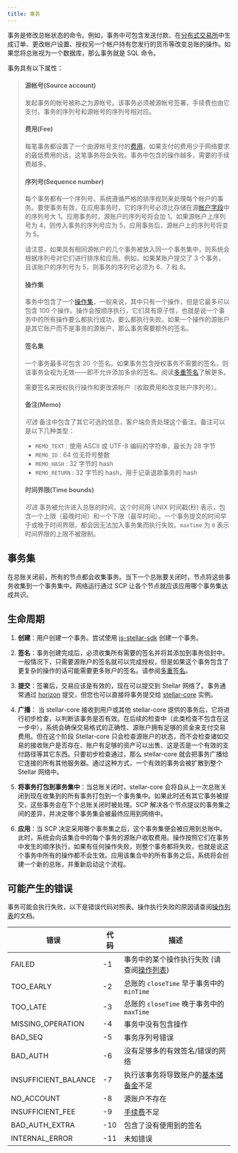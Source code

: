 ```yaml
---
title: 事务
---
```


事务是修改总帐状态的命令。例如，事务中可包含发送付款、在[分布式交易所](./exchange.md)中生成订单、更改帐户设置、授权另一个帐户持有您发行的货币等改变总账的操作。如果您将总账视为一个数据库，那么事务就是 SQL 命令。


事务具有以下属性：
> #### 源帐号(Source account)
> 发起事务的帐号被称之为源帐号。该事务必须被源帐号签署，手续费也由它支付。事务的序列号和源帐号的序列号相对应。
>
> #### 费用(Fee)
> 每笔事务都设置了一个由源帐号支付的[费用](./fees.md#transaction-fee)，如果支付的费用少于网络要求的最低费用的话，这笔事务将会失败。事务中包含的操作越多，需要的手续费越多。
>
> #### 序列号(Sequence number)
> 每个事务都有一个序列号。系统遵循严格的排序规则来处理每个帐户的事务。要使事务有效，在应用事务时，它的序列号必须比存储在源[帐户字段](https://stellar-docs.overcat.me/guides/concepts/accounts.html)中的序列号大 1。应用事务时，源账户的序列号将会加 1。如果源帐户上序列号为 4，则传入事务的序列号应为 5，应用事务后，源帐户上的序列号将变为 5。
>
> 请注意，如果具有相同源帐户的几个事务被放入同一个事务集中，则系统会根据序列号对它们进行排序和应用。例如，如果某账户提交了 3 个事务，且该账户的序列号为 5，则事务的序列号必须为 6、7 和 8。
>
> #### 操作集
> 事务中包含了一个[操作集](./operations.md)，一般来说，其中只有一个操作，但是它最多可以包含 100 个操作。操作会按顺序执行，它们具有原子性，也就是说一个事务中的所有操作要么都执行成功，要么都执行失败。如果一个操作的源账户是其它账户而不是事务的源账户，那么事务需要额外的签名。
>
> #### 签名集
> 一个事务最多可包含 20 个签名。如果事务包含授权事务不需要的签名，则该事务会视为无效——即不允许添加多余的签名。阅读[多重签名](./multi-sig.md)了解更多。
>
> 需要签名来授权执行操作和更改源帐户（收取费用和改变账户序列号）。
>
> #### 备注(Memo)
> *可选* 备注中包含了其它可选的信息，客户端负责处理这个备注。备注可以是以下几种类型：
>
> - `MEMO_TEXT` : 使用 ASCII 或 UTF-8 编码的字符串，最长为 28 字节
> - `MEMO_ID` :  64 位无符号整数
> - `MEMO_HASH` : 32 字节的 hash
> - `MEMO_RETURN` : 32 字节的 hash，用于记录退款事务的 hash
>
> #### 时间界限(Time bounds)
> *可选* 事务被允许进入总账的时间，这个时间用 UNIX 时间戳(秒) 表示，包含一个上限（最晚时间）和一个下限（最早时间）。一个事务提交的时间早于或晚于时间界限，都会因无法加入事务集而执行失败。`maxTime` 为 `0` 表示时间界限的上限不被限制。

## 事务集

在总账关闭前，所有的节点都会收集事务。当下一个总账要关闭时，节点将这些事务收集到一个事务集中。网络运行通过 SCP 让各个节点就应该应用哪个事务集达成共识。

## 生命周期

1. **创建**：用户创建一个事务。尝试使用 [js-stellar-sdk](https://www.stellar.org/developers/js-stellar-sdk/learn/) 创建一个事务。

2. **签名**：事务创建完成后，必须收集所有需要的签名并将其添加到事务信封中。一般情况下，只需要源账户的签名就可以完成授权，但是如果这个事务包含了更复杂的操作的话可能需要更多账户的签名。请参阅[多重签名](./multi-sig.md)。

3. **提交**：签署后，交易应该是有效的，现在可以提交到 Stellar 网络了。事务通常通过 [horizon](https://www.stellar.org/developers/horizon/reference/transactions-create.html) 提交，但您也可以直接将事务提交给 [stellar-core](https://github.com/stellar/stellar-core) 实例。

4. **广播**： 当 stellar-core 接收到用户或其他 stellar-core 提供的事务后，它将进行初步检查，以判断该事务是否有效。在后续的检查中（此类检查不包含在这一步中），系统会确保交易格式的正确性、源账户拥有足够的资金来支付交易费用。但在这个阶段 Stellar-core 只会检查源账户的状态，而不会检查诸如交易的接收账户是否存在、账户有足够的资产可以出售、这是否是一个有效的支付路径等其它东西。只要初步检查通过，那么 stellar-core 就会把事务广播给它连接的所有其他服务器。通过这种方式，一个有效的事务会被扩散到整个 Stellar 网络中。

5. **将事务打包到事务集中**：当总账关闭时，stellar-core 会将自从上一次总账关闭到现在收集到的所有事务打包到一个事务集中。如果此时还有其它事务被提交，这些事务会在下个总账关闭时被处理。SCP 解决各个节点提议的事务集之间的差异，并决定哪个事务集会被最终应用到网络中。

6. **应用**：当 SCP 决定采用哪个事务集之后，这个事务集便会被应用到总账中。此时，系统会向该集合中的每个事务的源账户收取费用。操作按照它们在事务中发生的顺序执行，如果有任何操作失败，则整个事务都将失败，也就是说这个事务中所有的操作都不会生效。应用该集合中的所有事务之后，系统将会创建一个新的总账，并重新启动这个流程。

## 可能产生的错误

事务可能会执行失败，以下是错误代码对照表。操作执行失败的原因请查阅[操作列表](./list-of-operations.md)的文档。

|错误| 代码 | 描述|
| --- | --- | --- |
|FAILED| -1| 事务中的某个操作执行失败 (请查阅[操作列表](./list-of-operations.md)) |
|TOO_EARLY| -2| 总账的 `closeTime` 早于事务中的 `minTime`|
|TOO_LATE| -3| 总账的 `closeTime` 晚于事务中的 `maxTime`|
|MISSING_OPERATION| -4| 事务中没有包含操作|
|BAD_SEQ| -5| 事务序列号错误|
|BAD_AUTH| -6| 没有足够多的有效签名/错误的网络|
|INSUFFICIENT_BALANCE| -7| 执行该事务将导致账户的[基本储备金](./fees.md)不足|
|NO_ACCOUNT| -8| 源账户不存在|
|INSUFFICIENT_FEE| -9| [手续费](./fees.md)不足|
|BAD_AUTH_EXTRA| -10| 包含了没有使用到的签名|
|INTERNAL_ERROR| -11| 未知错误 |